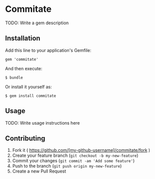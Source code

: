 # Commitate

TODO: Write a gem description

## Installation

Add this line to your application's Gemfile:

    gem 'commitate'

And then execute:

    $ bundle

Or install it yourself as:

    $ gem install commitate

## Usage

TODO: Write usage instructions here

## Contributing

1. Fork it ( https://github.com/[my-github-username]/commitate/fork )
2. Create your feature branch (`git checkout -b my-new-feature`)
3. Commit your changes (`git commit -am 'Add some feature'`)
4. Push to the branch (`git push origin my-new-feature`)
5. Create a new Pull Request
